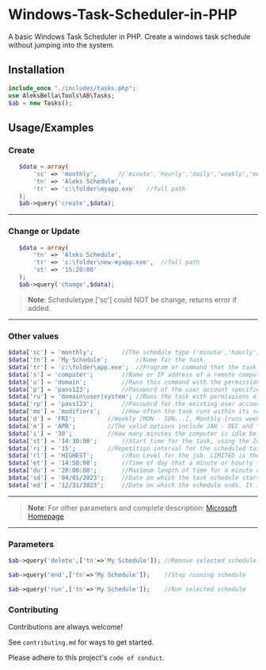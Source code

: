 # Windows-Task-Scheduler-in-PHP
A basic Windows Task Scheduler in PHP. Create a windows task schedule without jumping into the system.

## Installation

```php
include_once "./includes/tasks.php";
use AleksBella\Tools\AB\Tasks;
$ab = new Tasks();
```

## Usage/Examples

### Create
 ```php
	$data = array(
		'sc' => 'monthly',		//'minute','hourly','daily','weekly','monthly', etc...
		'tn' => 'Aleks Schedule',
		'tr' => 'c:\folder\myapp.exe'	//full path
	);
	$ab->query('create',$data);
```
---
### Change or Update
 ```php
	$data = array(		
		'tn' => 'Aleks Schedule',
		'tr' => 'c:\folder\new-myapp.exe',	//full path
		'st' => '15:20:00'
	);
	$ab->query('change',$data);
```

>**Note**: Scheduletype ['sc'] could NOT be change, returns error if added.
	
---

### Other values
```php
$data['sc'] = 'monthly';		//The schedule type ('minute','hourly','daily','weekly','monthly', etc...)
$data['tn'] = 'My Schedule';		//Name for the task.
$data['tr'] = 'c:\folder\app.exe';	//Program or command that the task runs.
$data['s'] = 'computer';		//Name or IP address of a remote computer (with or without backslashes). The default is the local computer.
$data['u'] = 'domain';			//Runs this command with the permissions of the specified user account. 
$data['p'] = 'pass123';			//Password of the user account specified in the /u parameter. 
$data['ru'] = 'domain\user|system';	//Runs the task with permissions of the specified user account.
$data['rp'] = 'pass123';		//Password for the existing user account, or the user account specified by the ['ru'] parameter.
$data['mo'] = 'modifiers';		//How often the task runs within its schedule type e.g. 'minute','daily','hourly','monthly','weekly','once', etc...
$data['d'] = 'FRI';			//Weekly [MON - SUN...], Monthly [runs weekly each month by providing a value of FIRST, SECOND, THIRD, FOURTH, LAST].
$data['m'] = 'APR';			//The valid options include JAN - DEC and * (every month).
$data['i'] = '30';			//How many minutes the computer is idle before the task starts. Valid only with an ONIDLE schedule.
$data['st'] = '14:30:00';		//Start time for the task, using the 24-hour time format.
$data['ri'] = '15';			//Repetition interval for the scheduled task.
$data['rl'] = 'HIGHEST';		//Run Level for the job. LIMITED is the default value, HIGHEST for superuser accounts.
$data['et'] = '14:50:00';		//Time of day that a minute or hourly task schedule ends in 24 hour format.
$data['du'] = '20:00:00';		//Maximum length of time for a minute or hourly schedule in 24-hour format. Works with MINUTE & HOURLY schedule.
$data['sd'] = '04/01/2023';		//Date on which the task schedule starts. (Format: Mm/dd/YYYY)
$data['ed'] = '12/31/2023';		//Date on which the schedule ends. It isn't valid in a ONCE, ONSTART, ONLOGON, or ONIDLE schedule.
```	

---

>**Note**: For other parameters and complete description: [Microsoft Homepage](https://learn.microsoft.com/en-us/windows-server/administration/windows-commands/schtasks-create)

---

### Parameters
```php
$ab->query('delete',['tn'=>'My Schedule']);	//Remove selected schedule

$ab->query('end',['tn'=>'My Schedule']);	//Stop running schedule

$ab->query('run',['tn'=>'My Schedule']);	//Run selected schedule
```

### Contributing

Contributions are always welcome!

See `contributing.md` for ways to get started.

Please adhere to this project's `code of conduct`.
